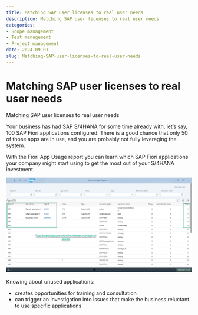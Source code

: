 ```yaml
---
title: Matching SAP user licenses to real user needs
description: Matching SAP user licenses to real user needs
categories: 
- Scope management
- Test management
- Project management
date: 2024-09-01
slug: Matching-SAP-user-licenses-to-real-user-needs
---
```

# Matching SAP user licenses to real user needs

Matching SAP user licenses to real user needs

<!-- more -->

Your business has had SAP S/4HANA for some time already with, let’s say, 100 SAP Fiori applications configured. There is a good chance that only 50 of those apps are in use, and you are probably not fully leveraging the system. 

With the Fiori App Usage report you can learn which SAP Fiori applications your company might start using to get the most out of your S/4HANA investment.

[![](res/rarely-used.png)](res/rarely-used.png)

Knowing about unused applications:

- creates opportunities for training and consultation
- can trigger an investigation into issues that make the business reluctant to use specific applications